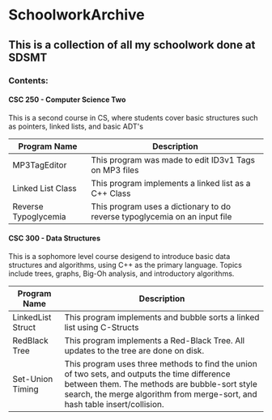 # SchoolworkArchive

## This is a collection of all my schoolwork done at SDSMT

### Contents:

#### CSC 250 - Computer Science Two
This is a second course in CS, where students cover basic structures such as pointers, linked lists, and basic ADT's

| Program Name | Description |
|----------------------|----------------------------------------------------------------------------|
| MP3TagEditor | This program was made to edit ID3v1 Tags on MP3 files |
| Linked List Class | This program implements a linked list as a C++ Class |
| Reverse Typoglycemia | This program uses a dictionary to do reverse typoglycemia on an input file |

#### CSC 300 - Data Structures
This is a sophomore level course desigend to introduce basic data structures and algorithms, using C++ as the primary language.  Topics include trees, graphs, Big-Oh analysis, and introductory algorithms.

| Program Name | Description |
|-------------------|-------------------------------------------------------------------------------------------------------------------------------------------------------------------------------------------------------------------------------|
| LinkedList Struct | This program implements and bubble sorts a linked list using C-Structs |
| RedBlack Tree | This program implements a Red-Black Tree.  All updates to the tree are done on disk. |
| Set-Union Timing | This program uses three methods to find the union of two sets, and outputs the time difference between them.  The methods are bubble-sort style search, the merge algorithm from merge-sort, and hash table insert/collision.|
